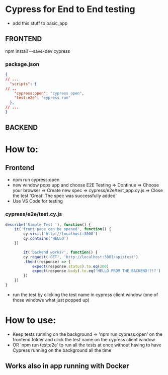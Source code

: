 # Cypress for End to End testing
* add this stuff to basic_app

## FRONTEND
npm install --save-dev cypress

### package.json
```json
{
// ...
  "scripts": {
// ..
    "cypress:open": "cypress open",
    "test:e2e": "cypress run"
  },
// ...
}
```

## BACKEND

# How to:
## Frontend
* npm run cypress:open
* new window pops upp and choose E2E Testing => Continue => Choose your browser => Create new spec => cypress/e2e/test_app.cy.js => Close the test 'Great! The spec was successfully added'
* Use VS Code for testing
### cypress/e2e/test.cy.js
```js
describe('Simple Test '), function() {
	it('front page can be opened', function() {
		cy.visit('http://localhost:3000')
		cy.contains('HELLO')
	})

		it('backend works?', function() {
		cy.request('GET', 'http://localhost:3001/api/test')
		.then((response) => {
			expect(response.status).to.eq(200)
			expect(response.body).to.eq('HELLO FROM THE BACKEND!?!?')
		})
	})
}
```

* run the test by clicking the test name in cypress client window (one of those windows what just popped up)

# How to use:
* Keep tests running on the background => 'npm run cypress:open' on the frontend folder and click the test name on the cypress client window
* OR 'npm run test:e2e' to run all the tests at once without having to have Cypress running on the background all the time

## Works also in app running with Docker